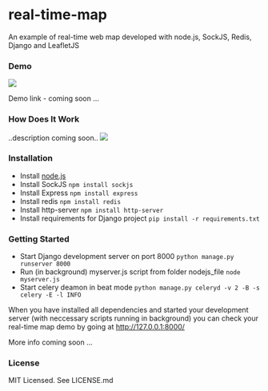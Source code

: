 real-time-map
=============

An example of real-time web map developed with node.js, SockJS, Redis, Django and LeafletJS

<h3>Demo</h3>
<img src="https://raw.githubusercontent.com/ipasic/real-time-map/master/printscreen.png" />

Demo link - coming soon ...

<h3>How Does It Work</h3>
..description coming soon..

<img src="https://raw.githubusercontent.com/ipasic/real-time-map/master/real-time-map.png" />

<h3>Installation</h3>
<ul>
<li>Install <a href="http://nodejs.org/download/">node.js</a></li>
<li>Install SockJS <code>npm install sockjs</code></li>
<li>Install Express <code>npm install express</code></li>
<li>Install redis <code>npm install redis</code></li>
<li>Install http-server <code>npm install http-server</code></li>
<li>Install requirements for Django project <code>pip install -r requirements.txt</code>
</ul>

<h3>Getting Started</h3>
<ul>
<li>Start Django development server on port 8000 <code>python manage.py runserver 8000</code></li>
<li>Run (in background) myserver.js script from folder nodejs_file <code>node myserver.js</code>
<li>Start celery deamon in beat mode <code>python manage.py celeryd -v 2 -B -s celery -E -l INFO</code></li>
</ul>

When you have installed all dependencies and started your development server (with neccessary scripts running in background) you can check your real-time map demo by going at http://127.0.0.1:8000/  

More info coming soon ...

<h3>License</h3>
MIT Licensed. See LICENSE.md
